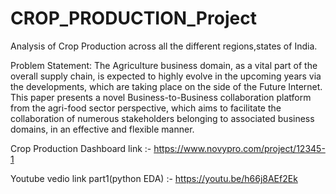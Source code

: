 # CROP_PRODUCTION_Project
Analysis of Crop Production across all the different regions,states of India.

Problem Statement:
The Agriculture business domain, as a vital part of the overall supply chain, is expected
to highly evolve in the upcoming years via the developments, which are taking place on
the side of the Future Internet. This paper presents a novel Business-to-Business
collaboration platform from the agri-food sector perspective, which aims to facilitate the
collaboration of numerous stakeholders belonging to associated business domains, in an
effective and flexible manner.

Crop Production Dashboard link :- https://www.novypro.com/project/12345-1

Youtube vedio  link part1(python EDA) :- https://youtu.be/h66j8AEf2Ek
